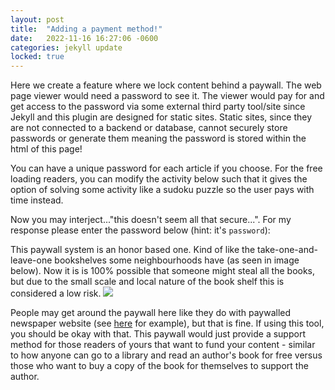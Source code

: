 ```yaml
---
layout: post
title:  "Adding a payment method!"
date:   2022-11-16 16:27:06 -0600
categories: jekyll update
locked: true
---
```


Here we create a feature where we lock content behind a paywall. The web page viewer would need a password to see it. The viewer would pay for and get access to the password via some external third party tool/site since Jekyll and this plugin are designed for static sites. Static sites, since they are not connected to a backend or database, cannot securely store passwords or generate them meaning the password is stored within the html of this page!

You can have a unique password for each article if you choose. For the free loading readers, you can modify the activity below such that it gives the option of solving some activity like a sudoku puzzle so the user pays with time instead.


Now you may interject..."this doesn't seem all that secure...". For my response please enter the password below (hint: it's `password`):

 
<!--lock_start-->
<!--lock:{"data":"payment_style"}-->

This paywall system is an honor based one. Kind of like the take-one-and-leave-one bookshelves some neighbourhoods have (as seen in image below). Now it is is 100% possible that someone might steal all the books, but due to the small scale and local nature of the book shelf this is considered a low risk.
![](/photos/IMG_3016.JPG)


People may get around the paywall here like they do with paywalled newspaper website (see [here](https://news.ycombinator.com/item?id=36060891) for example), but that is fine. If using this tool, you should be okay with that. This paywall would just provide a support method for those readers of yours that want to fund your content - similar to how anyone can go to a library and read an author's book for free versus those who want to buy a copy of the book for themselves to support the author.

<!--lock_end-->

